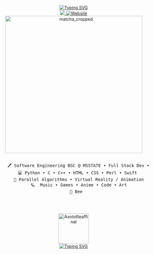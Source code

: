 <div align="center">
  <a href="https://git.io/typing-svg">
    <img src="https://readme-typing-svg.demolab.com?font=Poppins&weight=600&duration=700&pause=400&color=FFD1DC&center=true&vCenter=true&multiline=true&repeat=false&random=false&width=435&height=104&lines=Hi%2C;I'm+Syd;Computer+and+Crochet+Junky" alt="Typing SVG" />
  </a>

  <div align="center">
    <a href="https://www.linkedin.com/in/sydney-christenson/">
      <img src="https://img.shields.io/badge/Linkedin-%23FFD1DCFF?style=flat-square&logo=linkedin&logoColor=white&color=%23FFD1DCFF">
    </a>
    <a href="https://sydney-codes.tech/">
      <img alt="Website" src="https://img.shields.io/badge/Website-%2374A12E?style=flat-square&logo=python&logoColor=white&color=%2374A12E">
    </a>
  </div>

  <img width="453" alt="matcha_cropped" src="https://github.com/SChristenson24/SChristenson24/assets/124697781/2ff1491b-2fb3-464f-8b6f-f444719e7953">
  <br><br>
  <pre>
    🖊️ Software Engineering BSC @ MSSTATE • Full Stack Dev • HPC Student Researcher 🚀 
    💻 Python • C • C++ • HTML • CSS • Perl • Swift 
    📖 Parallel Algorithms • Virtual Reality / Animation
    🪐  Music • Games • Anime • Code • Art
    🦎 Bee  
  </pre>
  <br><br>
  <img width="100" height="100" alt="Axolotlleaffinal" src="https://github.com/SChristenson24/SChristenson24/assets/124697781/3fcbd3b8-5b71-4c75-9d96-65e77e2a3e59">
  <br>
  <a href="https://git.io/typing-svg">
    <img src="https://readme-typing-svg.demolab.com?  font=Poppins&weight=300&size=11&duration=700&pause=400&color=FFD1DC&center=true&vCenter=true&multiline=true&repeat=false&random=false&width=435&height=104&lines=Art+by+Sydney+Christenson" alt="Typing SVG" />
  </a>
</div>
